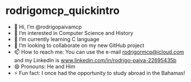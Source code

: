 # rodrigomcp_quickintro
- 👋 Hi, I’m @rodrigopaivamcp
- 👀 I’m interested in Computer Science and History
- 🌱 I’m currently learning C language 
- 💞️ I’m looking to collaborate on my new GitHub project 
- 📫 How to reach me: You can use the e-mail rodrigormcp@icloud.com and my LinkedIn is www.linkedin.com/in/rodrigo-paiva-22695435b
- 😄 Pronouns: He and Him
- ⚡ Fun fact: I once had the opportunity to study abroad in the Bahamas!
